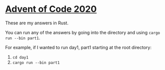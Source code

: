 # [Advent of Code 2020](https://adventofcode.com/2020)

These are my answers in Rust.

You can run any of the answers by going into the directory and using `cargo run --bin part1`.

For example, if I wanted to run day1, part1 starting at the root directory:
1. `cd day1`
2. `cargo run --bin part1`
